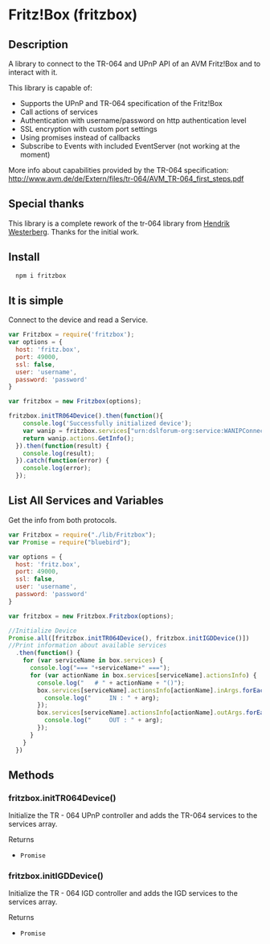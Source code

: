 Fritz!Box (fritzbox)
======

## Description

A library to connect to the TR-064 and UPnP API of an AVM Fritz!Box and to interact with it.

This library is capable of:
* Supports the UPnP and TR-064 specification of the Fritz!Box
* Call actions of services
* Authentication with username/password on http authentication level
* SSL encryption with custom port settings
* Using promises instead of callbacks
* Subscribe to Events with included EventServer (not working at the moment)

More info about capabilities provided by the TR-064 specification: http://www.avm.de/de/Extern/files/tr-064/AVM_TR-064_first_steps.pdf

## Special thanks

This library is a complete rework of the tr-064 library from [Hendrik Westerberg](https://github.com/hendrikw01). Thanks for the initial work.

## Install

```sh
  npm i fritzbox
```

## It is simple

Connect to the device and read a Service.

```javascript
var Fritzbox = require('fritzbox');
var options = {
  host: 'fritz.box',
  port: 49000,
  ssl: false,
  user: 'username',
  password: 'password'
}

var fritzbox = new Fritzbox(options);

fritzbox.initTR064Device().then(function(){
    console.log('Successfully initialized device');
    var wanip = fritzbox.services["urn:dslforum-org:service:WANIPConnection:1"];
    return wanip.actions.GetInfo();
  }).then(function(result) {
    console.log(result);
  }).catch(function(error) {
    console.log(error);
  });
```

## List All Services and Variables

Get the info from both protocols.

```javascript
var Fritzbox = require("./lib/Fritzbox");
var Promise = require("bluebird");

var options = {
  host: 'fritz.box',
  port: 49000,
  ssl: false,
  user: 'username',
  password: 'password'
}

var fritzbox = new Fritzbox.Fritzbox(options);

//Initialize Device
Promise.all([fritzbox.initTR064Device(), fritzbox.initIGDDevice()])
//Print information about available services
  .then(function() {
    for (var serviceName in box.services) {
      console.log("=== "+serviceName+" ===");
      for (var actionName in box.services[serviceName].actionsInfo) {
        console.log("   # " + actionName + "()");
        box.services[serviceName].actionsInfo[actionName].inArgs.forEach(function(arg) {
          console.log("     IN : " + arg);
        });
        box.services[serviceName].actionsInfo[actionName].outArgs.forEach(function(arg) {
          console.log("     OUT : " + arg);
        });
      }
    }
  })
```

## Methods

### fritzbox.initTR064Device()

Initialize the TR - 064 UPnP controller and adds the TR-064 services to the services array.

Returns
* `Promise`

### fritzbox.initIGDDevice()

Initialize the TR - 064 IGD controller and adds the IGD services to the services array.

Returns
* `Promise`
